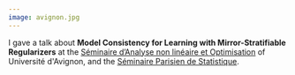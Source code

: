 ```yaml
---
image: avignon.jpg
---
```


I gave a talk about **Model Consistency for Learning with Mirror-Stratifiable Regularizers** at the 
[Séminaire d’Analyse non linéaire et Optimisation](https://math.univ-avignon.fr/seminaires/seminaire-danalyse-non-lineaire-optimisation)
of Université d'Avignon, 
and the [Séminaire Parisien de Statistique](https://sites.google.com/site/semstats/annee-2018-2019).
